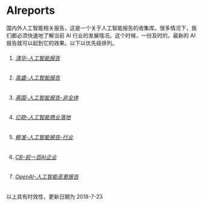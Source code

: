 # AIreports
国内外人工智能相关报告，这是一个关于人工智能报告的收集库。很多情况下，我们都必须快速地了解当前 AI 行业的发展情况。这个时候，一份及时的，最新的 AI 报告就可以起到它的效果。以下以优先级排列。

1. ###### [清华-人工智能报告](https://github.com/Quorafind/AIreports/blob/master/%E6%B8%85%E5%8D%8E%E5%A4%A7%E5%AD%A6%E3%80%8A%E4%B8%AD%E5%9B%BD%E4%BA%BA%E5%B7%A5%E6%99%BA%E8%83%BD%E5%8F%91%E5%B1%95%E6%8A%A5%E5%91%8A2018%E3%80%8B%20.pdf)

2. ###### [高盛-人工智能报告](https://github.com/Quorafind/AIreports/blob/master/%E4%BA%BA%E5%B7%A5%E6%99%BA%E8%83%BD%E6%8A%A5%E5%91%8A%E4%B8%AD%E6%96%87%E7%89%88-%E9%AB%98%E7%9B%9B.pdf)

3. ###### [英国-人工智能报告-非全体](https://github.com/Quorafind/AIreports/blob/master/%E8%8B%B1%E5%9B%BDAI%E6%8A%A5%E5%91%8A(AI%20in%20England).pdf)

4. ###### [亿欧-人工智能商业落地](https://github.com/Quorafind/AIreports/blob/master/%E4%BA%BF%E6%AC%A7-%E5%95%86%E4%B8%9A%E8%90%BD%E5%9C%B0%E7%A0%94%E7%A9%B6%E6%8A%A5%E5%91%8A%2B100%E5%BC%BA%E4%BC%81%E4%B8%9A%E6%A6%9C%E5%8D%95.pdf)

5. ###### [鲸准-人工智能报告-行业](https://github.com/Quorafind/AIreports/blob/master/%E4%BA%BA%E5%B7%A5%E6%99%BA%E8%83%BD%E8%A1%8C%E4%B8%9A%E5%BA%94%E7%94%A8%E4%BB%B7%E5%80%BC%E6%8A%A5%E5%91%8A.pdf)

6. ###### [CB-前一百AI企业](https://github.com/Quorafind/AIreports/blob/master/AI%E4%BC%81%E4%B8%9A%E5%89%8D%E4%B8%80%E7%99%BE(AI%20100).pdf)

7. ###### [OpenAI-人工智能恶意报告](https://github.com/Quorafind/AIreports/blob/master/%E4%BA%BA%E5%B7%A5%E6%99%BA%E8%83%BD%E6%81%B6%E6%84%8F%E6%8A%A5%E5%91%8A-OpenAI.pdf)



以上具有时效性，更新日期为 2018-7-23
